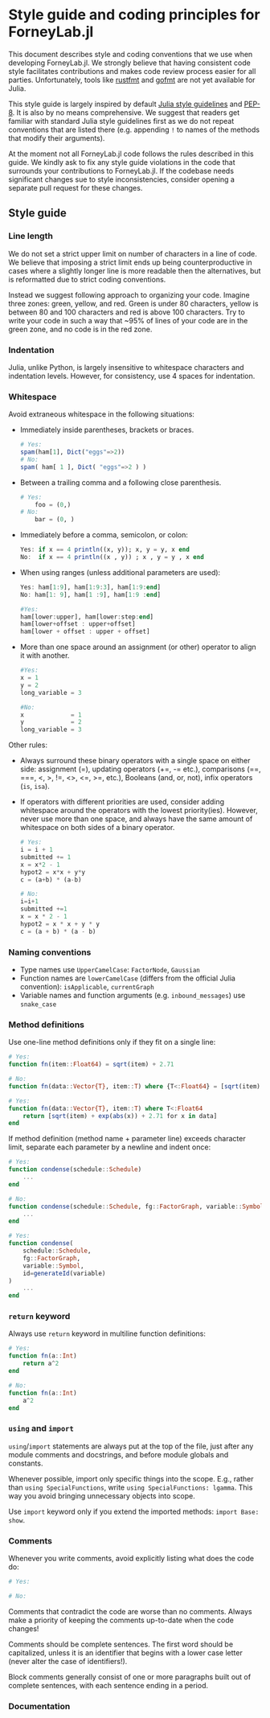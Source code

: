# Style guide and coding principles for ForneyLab.jl

This document describes style and coding conventions that we use when developing
ForneyLab.jl. We strongly believe that having consistent code style facilitates
contributions and makes code review process easier for all parties.
Unfortunately, tools like [rustfmt](https://github.com/rust-lang/rustfmt) and
[gofmt](https://golang.org/cmd/gofmt/) are not yet available for Julia.


This style guide is largely inspired by default [Julia style
guidelines](https://docs.julialang.org/en/v1/manual/style-guide/index.html) and
[PEP-8](https://www.python.org/dev/peps/pep-0008/). It is also by no means
comprehensive. We suggest that readers get familiar with standard Julia style
guidelines first as we do not repeat conventions that are listed there (e.g.
appending `!` to names of the methods that modify their arguments).

At the moment not all ForneyLab.jl code follows the rules described in this
guide. We kindly ask to fix any style guide violations in the code that
surrounds your contributions to ForneyLab.jl. If the codebase needs significant
changes sue to style inconsistencies, consider opening a separate pull request
for these changes.

## Style guide

### Line length

We do not set a strict upper limit on number of characters in a line of code. We
believe that imposing a strict limit ends up being counterproductive in cases
where a slightly longer line is more readable then the alternatives, but is
reformatted due to strict coding conventions.

Instead we suggest following approach to organizing your code. Imagine three
zones: green, yellow, and red. Green is under 80 characters, yellow is between
80 and 100 characters and red is above 100 characters. Try to write your code
in such a way that ~95% of lines of your code are in the green zone, and no code
is in the red zone.

### Indentation

Julia, unlike Python, is largely insensitive to whitespace characters and
indentation levels. However, for consistency, use 4 spaces for indentation.

### Whitespace
Avoid extraneous whitespace in the following situations:

- Immediately inside parentheses, brackets or braces.

    ```julia
    # Yes: 
    spam(ham[1], Dict("eggs"=>2))
    # No:  
    spam( ham[ 1 ], Dict( "eggs"=>2 ) )
    ```
- Between a trailing comma and a following close parenthesis.
    ```julia
    # Yes: 
        foo = (0,)
    # No:  
        bar = (0, )
    ```
- Immediately before a comma, semicolon, or colon:
    ```julia
    Yes: if x == 4 println((x, y)); x, y = y, x end
    No:  if x == 4 println((x , y)) ; x , y = y , x end
    ```

- When using ranges (unless additional parameters are used):

    ```julia
    Yes: ham[1:9], ham[1:9:3], ham[1:9:end]
    No: ham[1: 9], ham[1 :9], ham[1:9 :end]
    
    #Yes:
    ham[lower:upper], ham[lower:step:end]
    ham[lower+offset : upper+offset]
    ham[lower + offset : upper + offset]
    ```

- More than one space around an assignment (or other) operator to align it with
  another.

    ```julia
    #Yes:
    x = 1
    y = 2
    long_variable = 3

    #No:
    x             = 1
    y             = 2
    long_variable = 3
    ```

Other rules:

- Always surround these binary operators with a single space on either side:
  assignment (=), updating operators (+=, -= etc.), comparisons (==, ===, <, >,
  !=,
  <>, <=, >=, etc.), Booleans (and, or, not), infix operators (`is`, `isa`).

- If operators with different priorities are used, consider adding whitespace around the operators with the lowest priority(ies). However, never use more than one space, and always have the same amount of whitespace on both sides of a binary operator.

    ```julia
    # Yes:
    i = i + 1
    submitted += 1
    x = x*2 - 1
    hypot2 = x*x + y*y
    c = (a+b) * (a-b)
    
    # No:
    i=i+1
    submitted +=1
    x = x * 2 - 1
    hypot2 = x * x + y * y
    c = (a + b) * (a - b)
    ```

### Naming conventions
- Type names use `UpperCamelCase`: `FactorNode`, `Gaussian`
- Function names are `lowerCamelCase` (differs from the official Julia
  convention): `isApplicable`, `currentGraph`
- Variable names and function arguments (e.g. `inbound_messages`) use `snake_case`

### Method definitions

Use one-line method definitions only if they fit on a single line:

```julia
# Yes:
function fn(item::Float64) = sqrt(item) + 2.71

# No:
function fn(data::Vector{T}, item::T) where {T<:Float64} = [sqrt(item) + exp(abs(x)) + 2.71 for x in data] 

# Yes:
function fn(data::Vector{T}, item::T) where T<:Float64
    return [sqrt(item) + exp(abs(x)) + 2.71 for x in data] 
end
```

If method definition (method name + parameter line) exceeds character limit,
separate each parameter by a newline and indent once:

```julia
# Yes: 
function condense(schedule::Schedule)
    ...
end

# No: 
function condense(schedule::Schedule, fg::FactorGraph, variable::Symbol, id=generateId(variable))
    ...
end

# Yes:
function condense(
    schedule::Schedule, 
    fg::FactorGraph, 
    variable::Symbol, 
    id=generateId(variable)
)
    ...
end

```

### `return` keyword

Always use `return` keyword in multiline function definitions:

```julia
# Yes:
function fn(a::Int)
    return a^2
end

# No:
function fn(a::Int)
    a^2
end
```

### `using` and `import`

`using`/`import` statements are always put at the top of the file, just after
any module comments and docstrings, and before module globals and constants.

Whenever possible, import only specific things into the scope. E.g., rather than
`using SpecialFunctions`, write `using SpecialFunctions: lgamma`. This way you
avoid bringing unnecessary objects into scope.

Use `import` keyword only if you extend the imported methods: `import Base:
show`.

### Comments

Whenever you write comments, avoid explicitly listing what does the code do:

```julia
# Yes:

# No:
```

Comments that contradict the code are worse than no comments. Always make a
priority of keeping the comments up-to-date when the code changes!

Comments should be complete sentences. The first word should be capitalized,
unless it is an identifier that begins with a lower case letter (never alter the
case of identifiers!).

Block comments generally consist of one or more paragraphs built out of complete
sentences, with each sentence ending in a period.

### Documentation
